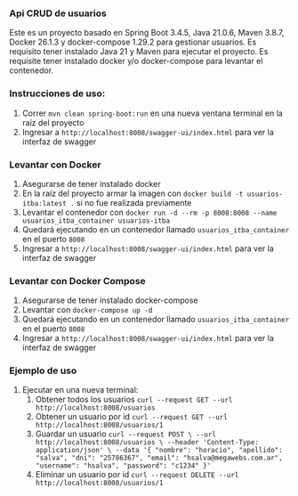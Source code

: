 
### Api CRUD de usuarios

Este es un proyecto basado en Spring Boot 3.4.5, Java 21.0.6, Maven 3.8.7, Docker 26.1.3 y docker-compose 1.29.2 para gestionar usuarios.
Es requisito tener instalado Java 21 y Maven para ejecutar el proyecto.
Es requisite tener instalado docker y/o docker-compose para levantar el contenedor.

### Instrucciones de uso:

1. Correr `mvn clean spring-boot:run` en una nueva ventana terminal en la raíz del proyecto
2. Ingresar a `http://localhost:8008/swagger-ui/index.html` para ver la interfaz de swagger


### Levantar con Docker

1. Asegurarse de tener instalado docker
2. En la raíz del proyecto armar la imagen con `docker build -t usuarios-itba:latest .` si no fue realizada previamente
3. Levantar el contenedor con `docker run -d --rm -p 8008:8008 --name usuarios_itba_container usuarios-itba`
4. Quedará ejecutando en un contenedor llamado `usuarios_itba_container` en el puerto `8008`
5. Ingresar a `http://localhost:8008/swagger-ui/index.html` para ver la interfaz de swagger

### Levantar con Docker Compose

1. Asegurarse de tener instalado docker-compose
2. Levantar con `docker-compose up -d`
3. Quedará ejecutando en un contenedor llamado `usuarios_itba_container` en el puerto `8008`
4. Ingresar a `http://localhost:8008/swagger-ui/index.html` para ver la interfaz de swagger


### Ejemplo de uso

1. Ejecutar en una nueva terminal: 
   1. Obtener todos los usuarios
       `curl --request GET --url http://localhost:8008/usuarios` 
   2. Obtener un usuario por id
          `curl --request GET --url http://localhost:8008/usuarios/1`
   3. Guardar un usuario
         `curl --request POST \
     --url http://localhost:8008/usuarios \
     --header 'Content-Type: application/json' \
     --data '{
     "nombre": "horacio",
     "apellido": "salva",
     "dni": "25786367",
     "email": "hsalva@megawebs.com.ar",
     "username": "hsalva",
     "password": "c1234"
   }'`
   4. Eliminar un usuario por id
          `curl --request DELETE --url http://localhost:8008/usuarios/1`